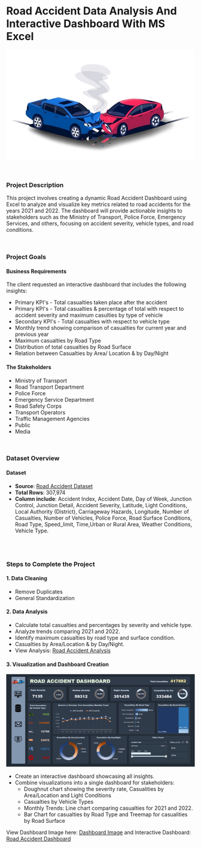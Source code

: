 # Road Accident Data Analysis And Interactive Dashboard With MS Excel

![profile image](Image/accident.png)

<BR>

### Project Description

This project involves creating a dynamic Road Accident Dashboard using Excel to analyze and visualize key metrics related to road accidents for the years 2021 and 2022. The dashboard will provide actionable insights to stakeholders such as the Ministry of Transport, Police Force, Emergency Services, and others, focusing on accident severity, vehicle types, and road conditions.

<br>

### Project Goals

#### Business Requirements
The client requested an interactive dashboard that includes the following insights:
- Primary KPI's - Total casualties  taken place after the accident
- Primary KPI's - Total casualties & percentage of total with respect to accident severity and maximum casulties by type of vehicle
- Secondary KPI's - Total casualties with respect to vehicle type
- Monthly trend showing comparison of casualties for current year and previous year
- Maximum casualties by Road Type
- Distribution of total casualties by Road Surface
- Relation between Casualties by Area/ Location & by Day/Night


#### The Stakeholders
- Ministry of Transport
- Road Transport Department
- Police Force
- Emergency Service Department
- Road Safety Corps
- Transport Operators
- Traffic Management Agencies
- Public
- Media


<br>

### Dataset Overview

#### Dataset
- **Source**: [Road Accident Dataset](https://docs.google.com/spreadsheets/d/1y1cXn8qZIZGwWxbHPojfQndpdNcdXweZ/edit?usp=sharing&ouid=100554781607807743501&rtpof=true&sd=true)
- **Total Rows**: 307,974
- **Column include**: Accident Index, Accident Date, Day of Week, Junction Control, Junction Detail, Accident Severity, Latitude, Light Conditions, Local Authority (District), Carriageway Hazards, Longitude, Number of Casualties, Number of Vehicles, Police Force, Road Surface Conditions, Road Type, Speed_limit, Time,Urban or Rural Area, Weather Conditions, Vehicle Type.

<br>
<br>

### Steps to Complete the Project
#### 1. Data Cleaning
- Remove Duplicates
- General Standardization

#### 2. Data Analysis
- Calculate total casualties and percentages by severity and vehicle type.
- Analyze trends comparing 2021 and 2022.
- Identify maximum casualties by road type and surface condition.
- Casualties by Area/Location & by Day/Night.
- View Analysis: [Road Accident Analysis](https://docs.google.com/spreadsheets/d/1RmOgiJgMacvBl_bbB4b0ljBx6WzHXC6j/edit?usp=sharing&ouid=100554781607807743501&rtpof=true&sd=true)

#### 3. Visualization and Dashboard Creation

![Dashboard image](Image/Dashboard.PNG)

- Create an interactive dashboard showcasing all insights.
- Combine visualizations into a single dashboard for stakeholders:
  - Doughnut chart showing the severity rate, Casualities by Area/Location and Light Conditions
  - Casualties by Vehicle Types
  - Monthly Trends: Line chart comparing casualties for 2021 and 2022.
  - Bar Chart for casualties by Road Type and Treemap for casualities by Road Surface


View Dashboard Image here: [Dashboard Image](https://drive.google.com/file/d/1RAQYHndrNr1_FLcdHYsKvdQh0drELTS3/view?usp=sharing) 
and Interactive Dashboard: [Road Accident Dashboard](https://docs.google.com/spreadsheets/d/1DtI5YA5ux77RReXSQo246VHGcZ59UErs/edit?usp=sharing&ouid=100554781607807743501&rtpof=true&sd=true)

<br>
